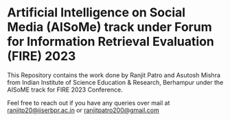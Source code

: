 # Artificial Intelligence on Social Media (AISoMe) track under Forum for Information Retrieval Evaluation (FIRE) 2023



This Repository contains the work done by Ranjit Patro and Asutosh Mishra from Indian Institute of Science Education & Research, Berhampur under the AISoME track for FIRE 2023 Conference.

Feel free to reach out if you have any queries over mail at ranjitp20@iiserbpr.ac.in or ranjitpatro200@gmail.com
